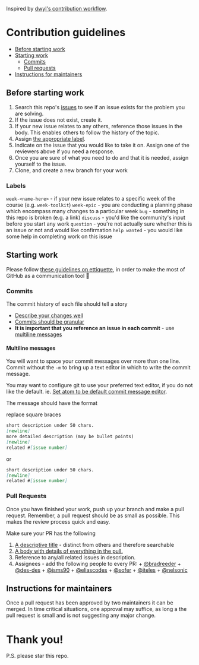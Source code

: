 Inspired by [dwyl's contribution workflow](https://www.github.com/dwyl/contributing).

# Contribution guidelines

+ [Before starting work](#before-starting-work)
+ [Starting work](#starting-work)
  + [Commits](#commits)
  + [Pull requests](pull-requests)
+ [Instructions for maintainers](#instructions-for-maintainers)

## Before starting work

 1. Search this repo's [issues](https://www.github.com/foundersandcoders/master-reference/issues) to see if an issue exists for the problem you are solving.
 2. If the issue does not exist, create it.
 3. If your new issue relates to any others, reference those issues in the body. This enables others to follow the history of the topic.
 4. Assign [the appropriate label](#labels).
 5. Indicate on the issue that you would like to take it on. Assign one of the reviewers above if you need a response.
 6. Once you are sure of what you need to do and that it is needed, assign yourself to the issue.
 7. Clone, and create a new branch for your work

### Labels

`week-<name-here>` - if your new issue relates to a specific week of the course (e.g. `week-toolkit`)
`week-epic` - you are conducting a planning phase which encompass many changes to a particular week
`bug` - something in this repo is broken (e.g. a link)
`discuss` - you'd like the community's input before you start any work
`question` - you're not actually sure whether this is an issue or not and would like confirmation
`help wanted` - you would like some help in completing work on this issue

## Starting work

Please follow [these guidelines on ettiquette](https://gist.github.com/mikepea/863f63d6e37281e329f8), in order to make the most of GitHub as a communication tool :tada:

### Commits
The commit history of each file should tell a story
+ [Describe your changes well](https://gist.github.com/mikepea/863f63d6e37281e329f8#describe-your-changes-well-in-each-commit)
+ [Commits should be granular](https://gist.github.com/mikepea/863f63d6e37281e329f8#keep-it-small)
+ **It is important that you reference an issue in each commit** - use [multiline messages](#multiline-messages)

#### Multiline messages

You will want to space your commit messages over more than one line. Commit without the `-m` to bring up a text editor in which to write the commit message.

You may want to configure git to use your preferred text editor, if you do not like the default. ie. [Set atom to be default commit message editor](https://help.github.com/articles/associating-text-editors-with-git/#using-atom-as-your-editor).

The message should have the format

replace square braces
```md
short description under 50 chars.
[newline]
more detailed description (may be bullet points)
[newline]
related #[issue number]
```
or
```md
short description under 50 chars.
[newline]
related #[issue number]
```

### Pull Requests

Once you have finished your work, push up your branch and make a pull request. Remember, a pull request should be as small as possible. This makes the review process quick and easy.

Make sure your PR has the following

  1. [A descriptive title](https://gist.github.com/mikepea/863f63d6e37281e329f8#ensure-there-is-a-solid-title-and-summary) - distinct from others and therefore searchable
  2. [A body with details of everything in the pull.](https://gist.github.com/mikepea/863f63d6e37281e329f8#ensure-there-is-a-solid-title-and-summary)
  3. Reference to any/all related issues in description.
  4. Assignees - add the following people to every PR:
    + [@bradreeder](https://github.com/bradreeder)
    + [@des-des](https://github.com/des-des)
    + [@jsms90](https://github.com/jsms90)
    + [@eliascodes](https://github.com/eliascodes)
    + [@sofer](https://github.com/sofer)
    + [@iteles](https://github.com/iteles)
    + [@nelsonic](https://github.com/nelsonic)

## Instructions for maintainers
Once a pull request has been approved by two maintainers it can be merged. In time critical situations, one approval may suffice, as long a the pull request is small and is not suggesting any major change.

# Thank you!

P.S. please star this repo.
